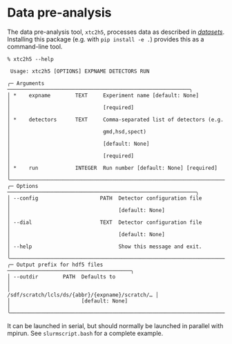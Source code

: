 # Data pre-analysis

The data pre-analysis tool, `xtc2h5`, processes
data as described in [*datasets*](docs/datasets.md).
Installing this package (e.g. with `pip install -e .`)
provides this as a command-line tool.

```
% xtc2h5 --help
                                                                         
 Usage: xtc2h5 [OPTIONS] EXPNAME DETECTORS RUN                           
                                                                         
╭─ Arguments ───────────────────────────────────────────────────────────╮
│ *    expname        TEXT     Experiment name [default: None]          │
│                              [required]                               │
│ *    detectors      TEXT     Comma-separated list of detectors (e.g.  │
│                              gmd,hsd,spect)                           │
│                              [default: None]                          │
│                              [required]                               │
│ *    run            INTEGER  Run number [default: None] [required]    │
╰───────────────────────────────────────────────────────────────────────╯
╭─ Options ─────────────────────────────────────────────────────────────╮
│ --config                    PATH  Detector configuration file         │
│                                   [default: None]                     │
│ --dial                      TEXT  Detector configuration file         │
│                                   [default: None]                     │
│ --help                            Show this message and exit.         │
╰───────────────────────────────────────────────────────────────────────╯
╭─ Output prefix for hdf5 files ────────────────────────────────────────╮
│ --outdir        PATH  Defaults to                                     │
│                       /sdf/scratch/lcls/ds/{abbr}/{expname}/scratch/… │
│                       [default: None]                                 │
╰───────────────────────────────────────────────────────────────────────╯
```

It can be launched in serial, but should normally
be launched in parallel with mpirun.
See `slurmscript.bash` for a complete example.
